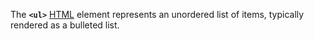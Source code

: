 The **`<ul>`** [HTML](https://developer.mozilla.org/en-US/docs/Web/HTML) element represents an unordered list of items, typically rendered as a bulleted list.
